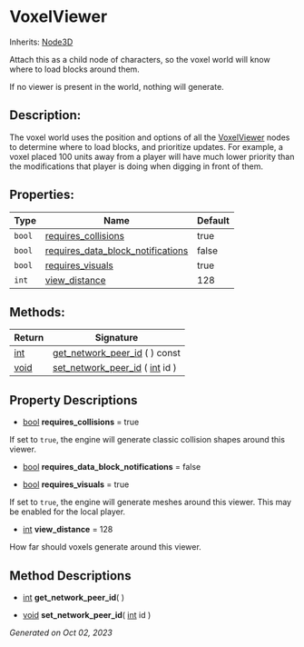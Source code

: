 # VoxelViewer

Inherits: [Node3D](https://docs.godotengine.org/en/stable/classes/class_node3d.html)

Attach this as a child node of characters, so the voxel world will know where to load blocks around them.

If no viewer is present in the world, nothing will generate.

## Description: 

The voxel world uses the position and options of all the [VoxelViewer](VoxelViewer.md) nodes to determine where to load blocks, and prioritize updates. For example, a voxel placed 100 units away from a player will have much lower priority than the modifications that player is doing when digging in front of them.

## Properties: 


Type    | Name                                                                       | Default 
------- | -------------------------------------------------------------------------- | --------
`bool`  | [requires_collisions](#i_requires_collisions)                              | true    
`bool`  | [requires_data_block_notifications](#i_requires_data_block_notifications)  | false   
`bool`  | [requires_visuals](#i_requires_visuals)                                    | true    
`int`   | [view_distance](#i_view_distance)                                          | 128     
<p></p>

## Methods: 


Return                                                                | Signature                                                                                                                  
--------------------------------------------------------------------- | ---------------------------------------------------------------------------------------------------------------------------
[int](https://docs.godotengine.org/en/stable/classes/class_int.html)  | [get_network_peer_id](#i_get_network_peer_id) ( ) const                                                                    
[void](#)                                                             | [set_network_peer_id](#i_set_network_peer_id) ( [int](https://docs.godotengine.org/en/stable/classes/class_int.html) id )  
<p></p>

## Property Descriptions

- [bool](https://docs.godotengine.org/en/stable/classes/class_bool.html)<span id="i_requires_collisions"></span> **requires_collisions** = true

If set to `true`, the engine will generate classic collision shapes around this viewer.

- [bool](https://docs.godotengine.org/en/stable/classes/class_bool.html)<span id="i_requires_data_block_notifications"></span> **requires_data_block_notifications** = false


- [bool](https://docs.godotengine.org/en/stable/classes/class_bool.html)<span id="i_requires_visuals"></span> **requires_visuals** = true

If set to `true`, the engine will generate meshes around this viewer. This may be enabled for the local player.

- [int](https://docs.godotengine.org/en/stable/classes/class_int.html)<span id="i_view_distance"></span> **view_distance** = 128

How far should voxels generate around this viewer.

## Method Descriptions

- [int](https://docs.godotengine.org/en/stable/classes/class_int.html)<span id="i_get_network_peer_id"></span> **get_network_peer_id**( ) 


- [void](#)<span id="i_set_network_peer_id"></span> **set_network_peer_id**( [int](https://docs.godotengine.org/en/stable/classes/class_int.html) id ) 


_Generated on Oct 02, 2023_
